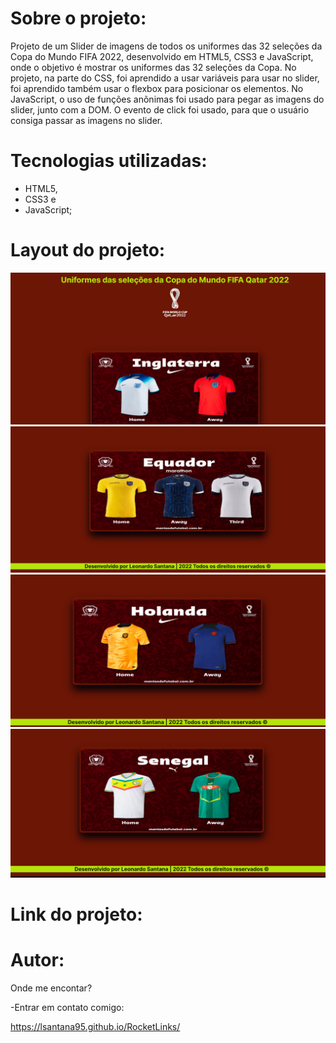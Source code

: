 # Sobre o projeto:

Projeto de um Slider de imagens de todos os uniformes das 32 seleções da Copa do Mundo FIFA 2022,  desenvolvido em HTML5, CSS3 e JavaScript, onde o objetivo é mostrar os uniformes das 32 seleções da Copa. No projeto, na parte do CSS, foi aprendido a usar variáveis para usar no slider, foi aprendido também usar o flexbox para posicionar os elementos. No JavaScript, o uso de funções anõnimas foi usado para pegar as imagens do slider, junto com a DOM. O evento de click foi usado, para que o usuário consiga passar as imagens no slider.

# Tecnologias utilizadas:

- HTML5,
- CSS3 e 
- JavaScript;

# Layout do projeto:

<img src="./projeto-img/img1.png">
<img src="./projeto-img/img2.png">
<img src="./projeto-img/img3.png">
<img src="./projeto-img/img4.png">

# Link do projeto:




# Autor:

Onde me encontar?

-Entrar em contato comigo:

https://lsantana95.github.io/RocketLinks/
